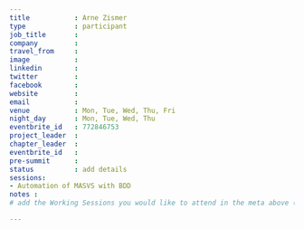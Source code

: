 ```yaml
---
title           : Arne Zismer
type            : participant
job_title       :
company         :
travel_from     :
image           :
linkedin        :
twitter         :
facebook        :
website         :
email           :
venue           : Mon, Tue, Wed, Thu, Fri
night_day       : Mon, Tue, Wed, Thu
eventbrite_id   : 772846753
project_leader  :
chapter_leader  :
eventbrite_id   :
pre-summit      :
status          : add details
sessions: 
- Automation of MASVS with BDD
notes :
# add the Working Sessions you would like to attend in the meta above (use the session's title) e.g. sessions (one per line): -Security Playbooks Diagrams -Hackathon Daily Sessions

---
```


<!-- put more details about participant here -->
